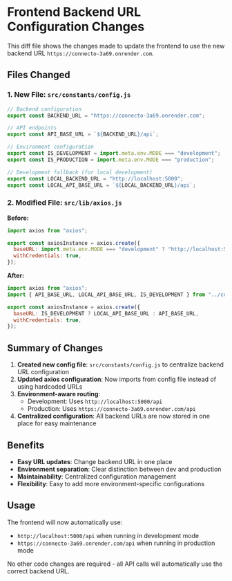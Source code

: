 # Frontend Backend URL Configuration Changes

This diff file shows the changes made to update the frontend to use the new backend URL `https://connecto-3a69.onrender.com`.

## Files Changed

### 1. New File: `src/constants/config.js`

```javascript
// Backend configuration
export const BACKEND_URL = "https://connecto-3a69.onrender.com";

// API endpoints
export const API_BASE_URL = `${BACKEND_URL}/api`;

// Environment configuration
export const IS_DEVELOPMENT = import.meta.env.MODE === "development";
export const IS_PRODUCTION = import.meta.env.MODE === "production";

// Development fallback (for local development)
export const LOCAL_BACKEND_URL = "http://localhost:5000";
export const LOCAL_API_BASE_URL = `${LOCAL_BACKEND_URL}/api`;
```

### 2. Modified File: `src/lib/axios.js`

**Before:**
```javascript
import axios from "axios";

export const axiosInstance = axios.create({
  baseURL: import.meta.env.MODE === "development" ? "http://localhost:5000/api" : "/api",
  withCredentials: true,
});
```

**After:**
```javascript
import axios from "axios";
import { API_BASE_URL, LOCAL_API_BASE_URL, IS_DEVELOPMENT } from "../constants/config.js";

export const axiosInstance = axios.create({
  baseURL: IS_DEVELOPMENT ? LOCAL_API_BASE_URL : API_BASE_URL,
  withCredentials: true,
});
```

## Summary of Changes

1. **Created new config file**: `src/constants/config.js` to centralize backend URL configuration
2. **Updated axios configuration**: Now imports from config file instead of using hardcoded URLs
3. **Environment-aware routing**: 
   - Development: Uses `http://localhost:5000/api`
   - Production: Uses `https://connecto-3a69.onrender.com/api`
4. **Centralized configuration**: All backend URLs are now stored in one place for easy maintenance

## Benefits

- **Easy URL updates**: Change backend URL in one place
- **Environment separation**: Clear distinction between dev and production
- **Maintainability**: Centralized configuration management
- **Flexibility**: Easy to add more environment-specific configurations

## Usage

The frontend will now automatically use:
- `http://localhost:5000/api` when running in development mode
- `https://connecto-3a69.onrender.com/api` when running in production mode

No other code changes are required - all API calls will automatically use the correct backend URL.
